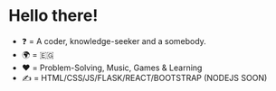 <h1>Hello there!</h1>
<ul>
<li>❓ = A coder, knowledge-seeker and a somebody.</li>
<li>🌍 = 🇪🇬 </li>
<li>❤️ = Problem-Solving, Music, Games & Learning</li>
<li>✍️ = HTML/CSS/JS/FLASK/REACT/BOOTSTRAP (NODEJS SOON)</li>
</ul>

